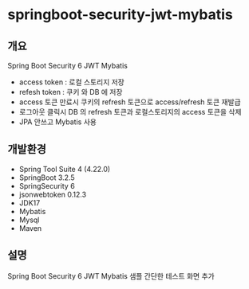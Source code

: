 # springboot-security-jwt-mybatis

## 개요

Spring Boot Security 6 JWT Mybatis 
- access token : 로컬 스토리지 저장
- refesh token : 쿠키 와 DB 에 저장 
- access 토큰 만료시 쿠키의 refresh 토큰으로 access/refresh 토큰 재발급
- 로그아웃 클릭시 DB 의 refresh 토큰과 로컬스토리지의 access 토큰을 삭제
- JPA 안쓰고 Mybatis 사용

## 개발환경

- Spring Tool Suite 4 (4.22.0)
- SpringBoot 3.2.5
- SpringSecurity 6
- jsonwebtoken 0.12.3
- JDK17
- Mybatis
- Mysql
- Maven
 
## 설명

Spring Boot Security 6 JWT Mybatis 샘플 간단한 테스트 화면 추가





